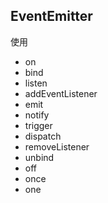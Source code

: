 
## EventEmitter

使用
* on
* bind
* listen
* addEventListener
* emit
* notify
* trigger
* dispatch
* removeListener
* unbind
* off
* once
* one

